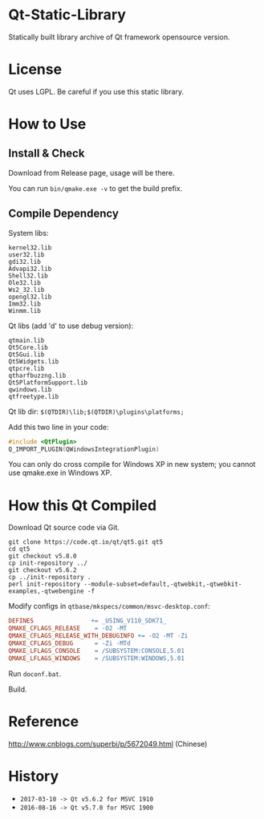 ﻿# Qt-Static-Library
Statically built library archive of Qt framework opensource version.

License
===
Qt uses LGPL. Be careful if you use this static library.

How to Use
===

Install & Check
---
Download from Release page, usage will be there.

You can run `bin/qmake.exe -v` to get the build prefix.

Compile Dependency
---
System libs:
```
kernel32.lib
user32.lib
gdi32.lib
Advapi32.lib
Shell32.lib
Ole32.lib
Ws2_32.lib
opengl32.lib
Imm32.lib
Winmm.lib
```
Qt libs (add 'd' to use debug version):
```
qtmain.lib
Qt5Core.lib
Qt5Gui.lib
Qt5Widgets.lib
qtpcre.lib
qtharfbuzzng.lib
Qt5PlatformSupport.lib
qwindows.lib
qtfreetype.lib
```
Qt lib dir: `$(QTDIR)\lib;$(QTDIR)\plugins\platforms;`

Add this two line in your code:
```C++
#include <QtPlugin>
Q_IMPORT_PLUGIN(QWindowsIntegrationPlugin)
```

You can only do cross compile for Windows XP in new system; you cannot use qmake.exe in Windows XP.

How this Qt Compiled
===

Download Qt source code via Git.
```shell
git clone https://code.qt.io/qt/qt5.git qt5
cd qt5
git checkout v5.8.0
cp init-repository ../
git checkout v5.6.2
cp ../init-repository .
perl init-repository --module-subset=default,-qtwebkit,-qtwebkit-examples,-qtwebengine -f
```

Modify configs in `qtbase/mkspecs/common/msvc-desktop.conf`:
```Makefile
DEFINES                += _USING_V110_SDK71_
QMAKE_CFLAGS_RELEASE    = -O2 -MT
QMAKE_CFLAGS_RELEASE_WITH_DEBUGINFO += -O2 -MT -Zi
QMAKE_CFLAGS_DEBUG      = -Zi -MTd
QMAKE_LFLAGS_CONSOLE    = /SUBSYSTEM:CONSOLE,5.01
QMAKE_LFLAGS_WINDOWS    = /SUBSYSTEM:WINDOWS,5.01
```

Run `doconf.bat`.

Build.

Reference
===
http://www.cnblogs.com/superbi/p/5672049.html (Chinese)

History
===
* `2017-03-10 -> Qt v5.6.2 for MSVC 1910`
* `2016-08-16 -> Qt v5.7.0 for MSVC 1900`
